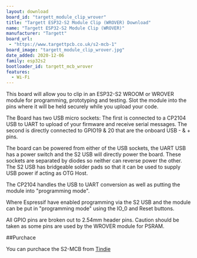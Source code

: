 ```yaml
---
layout: download
board_id: "targett_module_clip_wrover"
title: "Targett ESP32-S2 Module Clip (WROVER) Download"
name: "Targett ESP32-S2 Module Clip (WROVER)"
manufacturer: "Targett"
board_url:
 - "https://www.targettpcb.co.uk/s2-mcb-1"
board_image: "targett_module_clip_wrover.jpg"
date_added: 2020-12-06
family: esp32s2
bootloader_id: targett_mcb_wrover
features:
  - Wi-Fi
---
```


This board will allow you to clip in an ESP32-S2 WROOM or WROVER module for programming, prototyping and testing. Slot the module into the pins where it will be held securely while you upload your code.

The Board has two USB micro sockets: The first is connected to a CP2104 USB to UART to upload of your firmware and receive serial messages. The second is directly connected to GPIO19 & 20 that are the onboard USB - & + pins.

The board can be powered from either of the USB sockets, the UART USB has a power switch and the S2 USB will directly power the board. These sockets are separated by diodes so neither can reverse power the other. The S2 USB has bridgeable solder pads so that it can be used to supply USB power if acting as OTG Host.

The CP2104 handles the USB to UART conversion as well as putting the module into "programming mode".

Where Espressif have enabled programming via the S2 USB and the module can be put in "programming mode" using the IO_0 and Reset buttons.

All GPIO pins are broken out to 2.54mm header pins. Caution should be taken as some pins are used by the WROVER module for PSRAM.

##Purchace

You can purchace the S2-MCB from [Tindie](https://www.tindie.com/products/targett/esp32-s2-module-protoprogrammer/)
